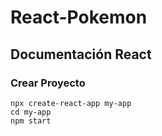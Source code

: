 # React-Pokemon
## Documentación React
### Crear Proyecto
```
npx create-react-app my-app
cd my-app
npm start
```
